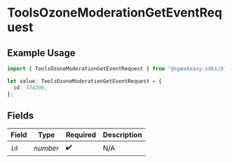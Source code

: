 # ToolsOzoneModerationGetEventRequest

## Example Usage

```typescript
import { ToolsOzoneModerationGetEventRequest } from "@speakeasy-sdks/bluesky/models/operations";

let value: ToolsOzoneModerationGetEventRequest = {
  id: 374296,
};
```

## Fields

| Field              | Type               | Required           | Description        |
| ------------------ | ------------------ | ------------------ | ------------------ |
| `id`               | *number*           | :heavy_check_mark: | N/A                |